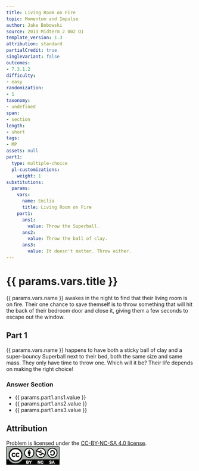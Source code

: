 ```yaml
---
title: Living Room on Fire
topic: Momentum and Impulse
author: Jake Bobowski
source: 2013 Midterm 2 002 Q1
template_version: 1.3
attribution: standard
partialCredit: true
singleVariant: false
outcomes:
- 7.3.1.2
difficulty:
- easy
randomization:
- 1
taxonomy:
- undefined
span:
- section
length:
- short
tags:
- MP
assets: null
part1:
  type: multiple-choice
  pl-customizations:
    weight: 1
substitutions:
  params:
    vars:
      name: Emilia
      title: Living Room on Fire
    part1:
      ans1:
        value: Throw the Superball.
      ans2:
        value: Throw the ball of clay.
      ans3:
        value: It doesn't matter. Throw either.
---
```

# {{ params.vars.title }}
{{ params.vars.name }} awakes in the night to find that their living room is on fire.
Their one chance to save themself is to throw something that will hit the back of their bedroom door and close it, giving them a few seconds to escape out the window.

## Part 1

{{ params.vars.name }} happens to have both a sticky ball of clay and a super-bouncy Superball next to their bed, both the same size and same mass.
They only have time to throw one.
Which will it be?
Their life depends on making the right choice!

### Answer Section

- {{ params.part1.ans1.value }}
- {{ params.part1.ans2.value }}
- {{ params.part1.ans3.value }}

## Attribution

Problem is licensed under the [CC-BY-NC-SA 4.0 license](https://creativecommons.org/licenses/by-nc-sa/4.0/).<br> ![The Creative Commons 4.0 license requiring attribution-BY, non-commercial-NC, and share-alike-SA license.](https://raw.githubusercontent.com/firasm/bits/master/by-nc-sa.png)